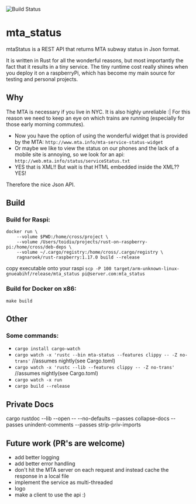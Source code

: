 ![Build Status](https://travis-ci.org/toidiu/mta_status.svg?branch=master)


# mta_status
mtaStatus is a REST API that returns MTA subway status in Json format.

It is written in Rust for all the wonderful reasons, but most importantly the fact that it results in a tiny service. The tiny runtime cost really shines when you deploy it on a raspberryPi, which has become my main source for testing and personal projects.

## Why
The MTA is necessary if you live in NYC. It is also highly unreliable :| For this reason we need to keep an eye on which trains are running (especially for those early morning commutes).

- Now you have the option of using the wonderful widget that is provided by the MTA: `http://www.mta.info/mta-service-status-widget`
- Or maybe we like to view the status on our phones and the lack of a mobile site is annoying, so we look for an api: `http://web.mta.info/status/serviceStatus.txt`
- YES that is XML!! But wait is that HTML embedded inside the XML?? YES!

Therefore the nice Json API.

## Build
### Build for Raspi:
```
docker run \
    --volume $PWD:/home/cross/project \
    --volume /Users/toidiu/projects/rust-on-raspberry-pi:/home/cross/deb-deps \
    --volume ~/.cargo/registry:/home/cross/.cargo/registry \
    ragnaroek/rust-raspberry:1.17.0 build --release
```

copy executable onto your raspi
`scp -P 100 target/arm-unknown-linux-gnueabihf/release/mta_status pi@server.com:mta_status`

### Build for Docker on x86:
`make build`

## Other
### Some commands:
- `cargo install cargo-watch`
- `cargo watch -x 'rustc --bin mta-status --features clippy -- -Z no-trans'`   //assumes nightly(see Cargo.toml)
- `cargo watch -x 'rustc --lib --features clippy -- -Z no-trans'`              //assumes nightly(see Cargo.toml)
- `cargo watch -x run`
- `cargo build --release`

## Private Docs
cargo rustdoc --lib --open -- --no-defaults --passes collapse-docs --passes unindent-comments --passes strip-priv-imports

## Future work (PR's are welcome)
- add better logging
- add better error handling
- don't hit the MTA server on each request and instead cache the response in a local file
- implement the service as multi-threaded
- logo
- make a client to use the api :)
